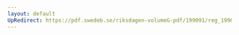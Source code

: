```yaml
---
layout: default
UpRedirect: https://pdf.swedeb.se/riksdagen-volumeG-pdf/199091/reg_199091/reg_199091_0251.pdf
---
```

